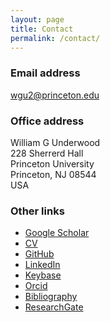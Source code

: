 ```yaml
---
layout: page
title: Contact
permalink: /contact/
---
```


### Email address
[wgu2@princeton.edu](mailto:wgu@princeton.edu)

### Office address
William G Underwood <br>
228 Sherrerd Hall <br>
Princeton University <br>
Princeton,
NJ 08544 <br>
USA

### Other links
- [Google Scholar](https://scholar.google.co.uk/citations?user=4rtNN4wAAAAJ&hl=en)
- [CV](https://github.com/WGUNDERWOOD/wgu-cv/blob/master/WGUnderwood.pdf)
- [GitHub](https://github.com/WGUNDERWOOD)
- [LinkedIn](https://www.linkedin.com/in/william--underwood/)
- [Keybase](https://keybase.io/wgunderwood/chat)
- [Orcid](https://orcid.org/0000-0003-4604-1548)
- [Bibliography](https://github.com/WGUNDERWOOD/wgu-cv/blob/master/WGUnderwood.bib)
- [ResearchGate](https://www.researchgate.net/profile/William_Underwood6)
